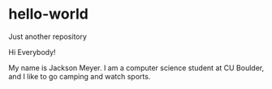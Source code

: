 # hello-world
Just another repository

Hi Everybody!

My name is Jackson Meyer. I am a computer science student at CU Boulder, and I like to go camping and watch sports.
